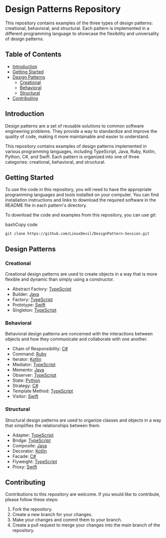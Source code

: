 
# Design Patterns Repository

This repository contains examples of the three types of design patterns: creational, behavioral, and structural. Each pattern is implemented in a different programming language to showcase the flexibility and universality of design patterns.

## Table of Contents

-   [Introduction](https://github.com/LinuxDevil/DesignPattern-Session#introduction)
-   [Getting Started](https://github.com/LinuxDevil/DesignPattern-Session#getting-started)
-   [Design Patterns](https://github.com/LinuxDevil/DesignPattern-Session#design-patterns)
    -   [Creational](https://github.com/LinuxDevil/DesignPattern-Session#creational)
    -   [Behavioral](https://github.com/LinuxDevil/DesignPattern-Session#behavioral)
    -   [Structural](https://github.com/LinuxDevil/DesignPattern-Session#structural)
-   [Contributing](https://github.com/LinuxDevil/DesignPattern-Session#contributing)

## Introduction

Design patterns are a set of reusable solutions to common software engineering problems. They provide a way to standardize and improve the quality of code, making it more maintainable and easier to understand.

This repository contains examples of design patterns implemented in various programming languages, including TypeScript, Java, Ruby, Kotlin, Python, C#, and Swift. Each pattern is organized into one of three categories: creational, behavioral, and structural.

## Getting Started

To use the code in this repository, you will need to have the appropriate programming languages and tools installed on your computer. You can find installation instructions and links to download the required software in the README file in each pattern's directory.

To download the code and examples from this repository, you can use git:

bashCopy code

`git clone https://github.com/LinuxDevil/DesignPattern-Session.git` 

## Design Patterns

### Creational

Creational design patterns are used to create objects in a way that is more flexible and dynamic than simply using a constructor.

-   Abstract Factory: [TypeScript](https://github.com/LinuxDevil/DesignPattern-Session/tree/main/creational/abstract-factory.ts)
-   Builder: [Java](https://github.com/LinuxDevil/DesignPattern-Session/tree/main/creational/builder.java)
-   Factory: [TypeScript](https://github.com/LinuxDevil/DesignPattern-Session/tree/main/creational/factory.ts)
-   Prototype: [Swift](https://github.com/LinuxDevil/DesignPattern-Session/tree/main/creational/prototype.swift)
-   Singleton: [TypeScript](https://github.com/LinuxDevil/DesignPattern-Session/tree/main/creational/singleton.ts)

### Behavioral

Behavioral design patterns are concerned with the interactions between objects and how they communicate and collaborate with one another.

-   Chain of Responsibility: [C#](https://github.com/LinuxDevil/DesignPattern-Session/tree/main/behavioral/chain-of-responsibility.cs)
-   Command: [Ruby](https://github.com/LinuxDevil/DesignPattern-Session/tree/main/behavioral/command.rb)
-   Iterator: [Kotlin](https://github.com/LinuxDevil/DesignPattern-Session/tree/main/behavioral/iterator.kt)
-   Mediator: [TypeScript](https://github.com/LinuxDevil/DesignPattern-Session/tree/main/behavioral/mediator.tsx)
-   Memento: [Java](https://github.com/LinuxDevil/DesignPattern-Session/tree/main/behavioral/memento.java)
-   Observer: [TypeScript](https://github.com/LinuxDevil/DesignPattern-Session/tree/main/behavioral/observer.ts)
-   State: [Python](https://github.com/LinuxDevil/DesignPattern-Session/tree/main/behavioral/state.py)
-   Strategy: [C#](https://github.com/LinuxDevil/DesignPattern-Session/tree/main/behavioral/strategy.cs)
-   Template Method: [TypeScript](https://github.com/LinuxDevil/DesignPattern-Session/tree/main/behavioral/template-method.ts)
-   Visitor: [Swift](https://github.com/LinuxDevil/DesignPattern-Session/tree/main/behavioral/visitor.swift)

### Structural

Structural design patterns are used to organize classes and objects in a way that simplifies the relationships between them.

-   Adapter: [TypeScript](https://github.com/LinuxDevil/DesignPattern-Session/tree/main/structural/adapter.ts)
-   Bridge: [TypeScript](https://github.com/LinuxDevil/DesignPattern-Session/tree/main/structural/bridge.ts)
-   Composite: [Java](https://github.com/LinuxDevil/DesignPattern-Session/tree/main/structural/composite.java)
-   Decorator: [Kotlin](https://github.com/LinuxDevil/DesignPattern-Session/tree/main/structural/decorator.kt)
-   Facade: [C#](https://github.com/LinuxDevil/DesignPattern-Session/tree/main/structural/facade.cs)
-   Flyweight: [TypeScript](https://github.com/LinuxDevil/DesignPattern-Session/tree/main/structural/flyweight.ts)
-   Proxy: [Swift](https://github.com/LinuxDevil/DesignPattern-Session/tree/main/structural/proxy.swift)


## Contributing

Contributions to this repository are welcome. If you would like to contribute, please follow these steps:

1.  Fork the repository.
2.  Create a new branch for your changes.
3.  Make your changes and commit them to your branch.
4.  Create a pull request to merge your changes into the main branch of the repository.
